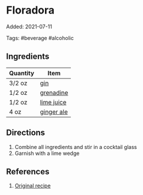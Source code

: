 # Floradora

Added: 2021-07-11

Tags: #beverage #alcoholic

## Ingredients

| Quantity | Item                                          |
| -------- | --------------------------------------------- |
| 3/2 oz   | [gin](../_ingredients/gin.md)                 |
| 1/2 oz   | [grenadine](../_ingredients/grenadine.md)     |
| 1/2 oz   | [lime juice](../_ingredients/lime%20juice.md) |
| 4 oz     | [ginger ale](../_ingredients/ginger%20ale.md) |

## Directions

1. Combine all ingredients and stir in a cocktail glass
2. Garnish with a lime wedge

## References

1. [Original recipe](https://thespruceeats.com/floradora-cocktail-recipe-760079)
